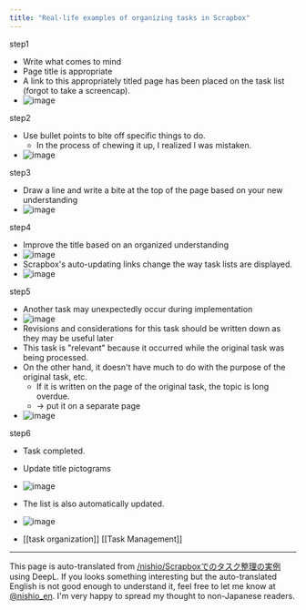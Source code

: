 ```yaml
---
title: "Real-life examples of organizing tasks in Scrapbox"
---
```


step1
- Write what comes to mind
- Page title is appropriate
- A link to this appropriately titled page has been placed on the task list (forgot to take a screencap).
- ![image](https://gyazo.com/024e6c39b9ffe8a66e7bf15d9bd223a7/thumb/1000)

step2
- Use bullet points to bite off specific things to do.
    - In the process of chewing it up, I realized I was mistaken.
- ![image](https://gyazo.com/7dd6ee044a1b07dadfa6aaffe851771f/thumb/1000)

step3
- Draw a line and write a bite at the top of the page based on your new understanding
- ![image](https://gyazo.com/26e92346a8b0ac6b4e25e5c62605d71a/thumb/1000)

step4
- Improve the title based on an organized understanding
- ![image](https://gyazo.com/de1ac4d449f7424079e956f36a18f556/thumb/1000)
- Scrapbox's auto-updating links change the way task lists are displayed.
- ![image](https://gyazo.com/cc6c608fbf12f2b3bbee04c3b214b0a9/thumb/1000)

step5
- Another task may unexpectedly occur during implementation
- ![image](https://gyazo.com/7a495f07da77833482dcb4438525d39b/thumb/1000)
- Revisions and considerations for this task should be written down as they may be useful later
- This task is "relevant" because it occurred while the original task was being processed.
- On the other hand, it doesn't have much to do with the purpose of the original task, etc.
    - If it is written on the page of the original task, the topic is long overdue.
    - → put it on a separate page
- ![image](https://gyazo.com/2337f35e49101f318a52acd12548ddf6/thumb/1000)

step6
- Task completed.
- Update title pictograms
- ![image](https://gyazo.com/c1d91c493e45d9a4cdc9b0f5e03087a6/thumb/1000)
- The list is also automatically updated.
- ![image](https://gyazo.com/3a7f2c551c30455e45f82426b206f576/thumb/1000)

- [[task organization]]   [[Task Management]]

---
This page is auto-translated from [/nishio/Scrapboxでのタスク整理の実例](https://scrapbox.io/nishio/Scrapboxでのタスク整理の実例) using DeepL. If you looks something interesting but the auto-translated English is not good enough to understand it, feel free to let me know at [@nishio_en](https://twitter.com/nishio_en). I'm very happy to spread my thought to non-Japanese readers.